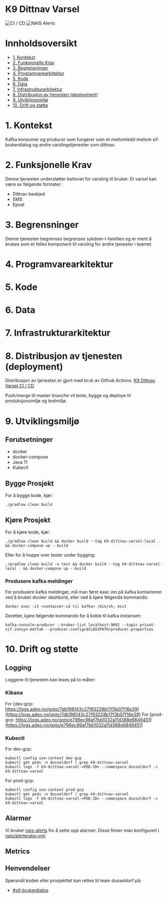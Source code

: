 # K9 Dittnav Varsel

![CI / CD](https://github.com/navikt/https://github.com/navikt/k9-dittnav-varsel/actions/workflows/CI%20/%20CD/badge.svg)
![NAIS Alerts](https://github.com/navikt/https://github.com/navikt/k9-dittnav-varsel/actions/workflows/Alerts/badge.svg)

# Innholdsoversikt
* [1. Kontekst](#1-kontekst)
* [2. Funksjonelle Krav](#2-funksjonelle-krav)
* [3. Begrensninger](#3-begrensninger)
* [4. Programvarearkitektur](#5-programvarearkitektur)
* [5. Kode](#6-kode)
* [6. Data](#7-data)
* [7. Infrastrukturarkitektur](#8-infrastrukturarkitektur)
* [8. Distribusjon av tjenesten (deployment)](#9-distribusjon-av-tjenesten-deployment)
* [9. Utviklingsmiljø](#10-utviklingsmilj)
* [10. Drift og støtte](#11-drift-og-sttte)

# 1. Kontekst
Kafka konsumer og producer som fungerer som et mellomledd mellom sif-brukerdialog og andre varslingstjenester som dittnav.

# 2. Funksjonelle Krav
Denne tjenesten understøtter behovet for varsling til bruker.
Et varsel kan være av følgende formater:
* Dittnav beskjed
* SMS
* Epost

# 3. Begrensninger
Denne tjenesten begrenses begrenses sykdom-i-familien og er ment å brukes som et felles komponent til varsling for andre tjenester i teamet.

# 4. Programvarearkitektur

# 5. Kode

# 6. Data

# 7. Infrastrukturarkitektur

# 8. Distribusjon av tjenesten (deployment)
Distribusjon av tjenesten er gjort med bruk av Github Actions.
[K9 Dittnav Varsel CI / CD](https://github.com/navikt/k9-dittnav-varsel/actions)

Push/merge til master branche vil teste, bygge og deploye til produksjonsmiljø og testmiljø.

# 9. Utviklingsmiljø
## Forutsetninger
* docker
* docker-compose
* Java 11
* Kubectl

## Bygge Prosjekt
For å bygge kode, kjør:

```shell script
./gradlew clean build
```

## Kjøre Prosjekt
For å kjøre kode, kjør:

```shell script
./gradlew clean build && docker build --tag k9-dittnav-varsel-local . && docker-compose up --build
```

Eller for å hoppe over tester under bygging:
```shell script
./gradlew clean build -x test && docker build --tag k9-dittnav-varsel-local . && docker-compose up --build
```

### Produsere kafka meldinger
For produsere kafka meldinger, må man først exec inn på kafka kontaineren ved å bruker docker dashbord, eller ved å kjøre følgende kommando:
```shell script
docker exec -it <container-id til kafka> /bin/sh; exit
```

Deretter, kjøre følgende kommando for å koble til kafka instansen:
```shell script
kafka-console-producer --broker-list localhost:9092 --topic privat-sif-innsyn-mottak --producer.config=$CLASSPATH/producer.properties
```

# 10. Drift og støtte
## Logging
Loggene til tjenesten kan leses på to måter:

### Kibana
For [dev-gcp: https://logs.adeo.no/goto/7db198143c27f93228b17f3b07f16e39](https://logs.adeo.no/goto/7db198143c27f93228b17f3b07f16e39)
For [prod-gcp: https://logs.adeo.no/goto/e796ec96af7bb1032a11d388e6849451](https://logs.adeo.no/goto/e796ec96af7bb1032a11d388e6849451)

### Kubectl
For dev-gcp:
```shell script
kubectl config use-context dev-gcp
kubectl get pods -n dusseldorf | grep k9-dittnav-varsel
kubectl logs -f k9-dittnav-varsel-<POD-ID> --namespace dusseldorf -c k9-dittnav-varsel
```

For prod-gcp:
```shell script
kubectl config use-context prod-gcp
kubectl get pods -n dusseldorf | grep k9-dittnav-varsel
kubectl logs -f k9-dittnav-varsel-<POD-ID> --namespace dusseldorf -c k9-dittnav-varsel
```

## Alarmer
Vi bruker [nais-alerts](https://doc.nais.io/observability/alerts) for å sette opp alarmer. Disse finner man konfigurert i [nais/alerterator.yml](nais/alerterator.yml).

## Metrics

## Henvendelser
Spørsmål koden eller prosjekttet kan rettes til team dusseldorf på:
* [\#sif-brukerdialog](https://nav-it.slack.com/archives/CQ7QKSHJR)


